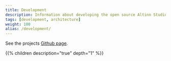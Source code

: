 ```yaml
---
title: Development
description: Information about developing the open source Altinn Studio solution.
tags: [development, architecture]
weight: 100
alias: /development/
---
```


See the projects [Github page](https://github.com/Altinn/altinn-studio/).

{{% children description="true" depth="1" %}}